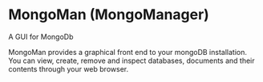 MongoMan (MongoManager)
========

A GUI for MongoDb

MongoMan provides a graphical front end to your mongoDB installation. You can view, create, remove and inspect databases,
documents and their contents through your web browser.
